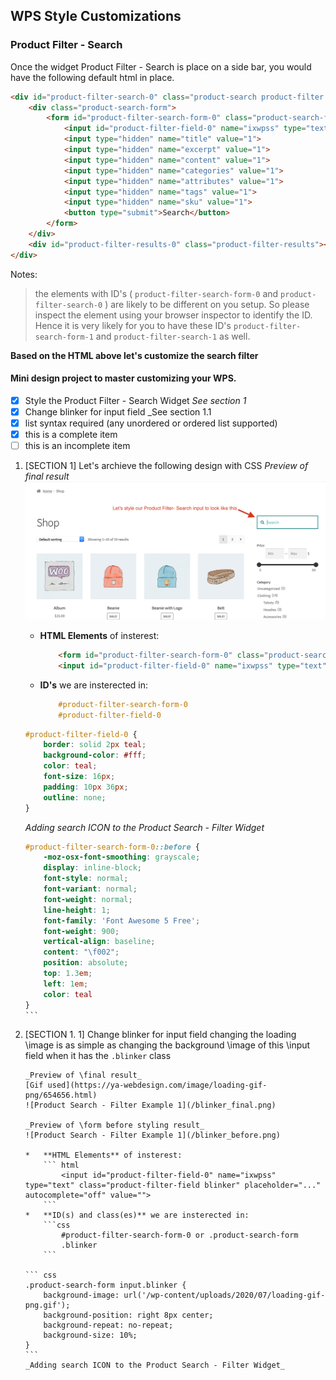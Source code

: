 ## WPS Style Customizations

### Product Filter - Search 

Once the widget Product Filter - Search is place on a side bar, you would have the following default html in place.

``` html
<div id="product-filter-search-0" class="product-search product-filter product-search-filter-search" style="">
    <div class="product-search-form">
        <form id="product-filter-search-form-0" class="product-search-form " action="..." method="...">
            <input id="product-filter-field-0" name="ixwpss" type="text" class="product-filter-field" placeholder="..." autocomplete="off" value="">
            <input type="hidden" name="title" value="1">
            <input type="hidden" name="excerpt" value="1">
            <input type="hidden" name="content" value="1">
            <input type="hidden" name="categories" value="1">
            <input type="hidden" name="attributes" value="1">
            <input type="hidden" name="tags" value="1">
            <input type="hidden" name="sku" value="1">
            <button type="submit">Search</button>
        </form>
    </div>
    <div id="product-filter-results-0" class="product-filter-results"></div>
</div>
```
Notes:
> the elements with ID's ( `product-filter-search-form-0` and `product-filter-search-0` ) are likely to be different on you setup. So please inspect the element using your browser inspector to identify the ID. Hence it is very likely for you to have these ID's `product-filter-search-form-1` and `product-filter-search-1` as well.


**Based on the HTML above let's customize the search filter**

#### Mini design project to master customizing your WPS.
* [x] Style the Product Filter - Search Widget _See section 1_
* [x] Change blinker for input field _See section 1.1
* [x] list syntax required (any unordered or ordered list supported)
* [x] this is a complete item
* [ ] this is an incomplete item

1. [SECTION 1] Let's archieve the following design with CSS
    _Preview of final result_
    ![Product Search - Filter Example 1](/p_s_f_input.png)
    *   **HTML Elements** of insterest:
        ``` html
            <form id="product-filter-search-form-0" class="product-search-form " action="..." method="...">
            <input id="product-filter-field-0" name="ixwpss" type="text" class="product-filter-field" placeholder="..." autocomplete="off" value="">
        ```
    *   **ID's** we are insterected in:
        ```css
            #product-filter-search-form-0
            #product-filter-field-0
        ```

    ``` css
    #product-filter-field-0 {
        border: solid 2px teal;
        background-color: #fff;
        color: teal;
        font-size: 16px;
        padding: 10px 36px;
        outline: none;
    }
    ```
    _Adding search ICON to the Product Search - Filter Widget_

    ```` css
    #product-filter-search-form-0::before {
        -moz-osx-font-smoothing: grayscale;
        display: inline-block;
        font-style: normal;
        font-variant: normal;
        font-weight: normal;
        line-height: 1;
        font-family: 'Font Awesome 5 Free';
        font-weight: 900;
        vertical-align: baseline;
        content: "\f002";
        position: absolute;
        top: 1.3em;
        left: 1em;
        color: teal
    }
    ```
2.  [SECTION 1. 1] Change blinker for input field
        changing the loading \image is as simple as changing the background \image of this \input field when it has the `.blinker` class
        
        _Preview of \final result_
        [Gif used](https://ya-webdesign.com/image/loading-gif-png/654656.html)
        ![Product Search - Filter Example 1](/blinker_final.png)

        _Preview of \form before styling result_
        ![Product Search - Filter Example 1](/blinker_before.png)

        *   **HTML Elements** of insterest:
            ``` html
                <input id="product-filter-field-0" name="ixwpss" type="text" class="product-filter-field blinker" placeholder="..." autocomplete="off" value="">
            ```
        *   **ID(s) and class(es)** we are insterected in:
            ```css
                #product-filter-search-form-0 or .product-search-form
                .blinker
            ```

        ``` css
        .product-search-form input.blinker {
            background-image: url('/wp-content/uploads/2020/07/loading-gif-png.gif');
            background-position: right 8px center;
            background-repeat: no-repeat;
            background-size: 10%;
        }
        ```
        _Adding search ICON to the Product Search - Filter Widget_        
        
